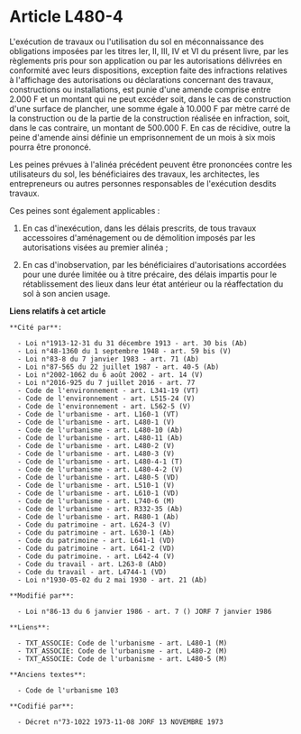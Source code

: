 # Article L480-4

L'exécution de travaux ou l'utilisation du sol en méconnaissance des obligations imposées par les titres Ier, II, III, IV et
VI du présent livre, par les règlements pris pour son application ou par les autorisations délivrées en conformité avec leurs
dispositions, exception faite des infractions relatives à l'affichage des autorisations ou déclarations concernant des
travaux, constructions ou installations, est punie d'une amende comprise entre 2.000 F et un montant qui ne peut excéder
soit, dans le cas de construction d'une surface de plancher, une somme égale à 10.000 F par mètre carré de la construction ou
de la partie de la construction réalisée en infraction, soit, dans le cas contraire, un montant de 500.000 F. En cas de
récidive, outre la peine d'amende ainsi définie un emprisonnement de un mois à six mois pourra être prononcé.

Les peines prévues à l'alinéa précédent peuvent être prononcées contre les utilisateurs du sol, les bénéficiaires des
travaux, les architectes, les entrepreneurs ou autres personnes responsables de l'exécution desdits travaux.

Ces peines sont également applicables :

1. En cas d'inexécution, dans les délais prescrits, de tous travaux accessoires d'aménagement ou de démolition imposés par
les autorisations visées au premier alinéa ;

2. En cas d'inobservation, par les bénéficiaires d'autorisations accordées pour une durée limitée ou à titre précaire, des
délais impartis pour le rétablissement des lieux dans leur état antérieur ou la réaffectation du sol à son ancien usage.

**Liens relatifs à cet article**

	**Cité par**:

	  - Loi n°1913-12-31 du 31 décembre 1913 - art. 30 bis (Ab)
	  - Loi n°48-1360 du 1 septembre 1948 - art. 59 bis (V)
	  - Loi n°83-8 du 7 janvier 1983 - art. 71 (Ab)
	  - Loi n°87-565 du 22 juillet 1987 - art. 40-5 (Ab)
	  - Loi n°2002-1062 du 6 août 2002 - art. 14 (V)
	  - Loi n°2016-925 du 7 juillet 2016 - art. 77
	  - Code de l'environnement - art. L341-19 (VT)
	  - Code de l'environnement - art. L515-24 (V)
	  - Code de l'environnement - art. L562-5 (V)
	  - Code de l'urbanisme - art. L160-1 (VT)
	  - Code de l'urbanisme - art. L480-1 (V)
	  - Code de l'urbanisme - art. L480-10 (Ab)
	  - Code de l'urbanisme - art. L480-11 (Ab)
	  - Code de l'urbanisme - art. L480-2 (V)
	  - Code de l'urbanisme - art. L480-3 (V)
	  - Code de l'urbanisme - art. L480-4-1 (T)
	  - Code de l'urbanisme - art. L480-4-2 (V)
	  - Code de l'urbanisme - art. L480-5 (VD)
	  - Code de l'urbanisme - art. L510-1 (V)
	  - Code de l'urbanisme - art. L610-1 (VD)
	  - Code de l'urbanisme - art. L740-6 (M)
	  - Code de l'urbanisme - art. R332-35 (Ab)
	  - Code de l'urbanisme - art. R480-1 (Ab)
	  - Code du patrimoine - art. L624-3 (V)
	  - Code du patrimoine - art. L630-1 (Ab)
	  - Code du patrimoine - art. L641-1 (VD)
	  - Code du patrimoine - art. L641-2 (VD)
	  - Code du patrimoine. - art. L642-4 (V)
	  - Code du travail - art. L263-8 (AbD)
	  - Code du travail - art. L4744-1 (VD)
	  - Loi n°1930-05-02 du 2 mai 1930 - art. 21 (Ab)

	**Modifié par**:

	  - Loi n°86-13 du 6 janvier 1986 - art. 7 () JORF 7 janvier 1986

	**Liens**:

	  - TXT_ASSOCIE: Code de l'urbanisme - art. L480-1 (M)
	  - TXT_ASSOCIE: Code de l'urbanisme - art. L480-2 (M)
	  - TXT_ASSOCIE: Code de l'urbanisme - art. L480-5 (M)

	**Anciens textes**:

	  - Code de l'urbanisme 103

	**Codifié par**:

	  - Décret n°73-1022 1973-11-08 JORF 13 NOVEMBRE 1973
